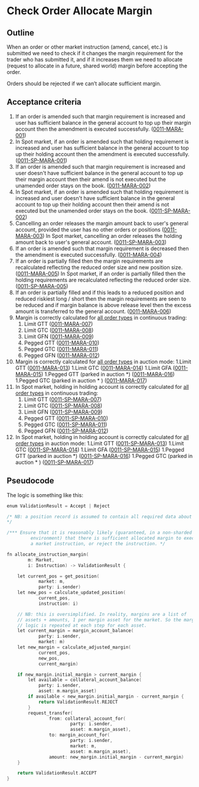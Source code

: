 # Check Order Allocate Margin

## Outline

When an order or other market instruction (amend, cancel, etc.) is submitted we need to check if it changes the margin requirement for the trader who has submitted it, and if it increases them we need to allocate (request to allocate in a future, shared world) margin before accepting the order.

Orders should be rejected if we can’t allocate sufficient margin.

## Acceptance criteria

1. If an order is amended such that margin requirement is increased and user has sufficient balance in the general account to top up their margin account then the amendment is executed successfully. (<a name="0011-MARA-001" href="#0011-MARA-001">0011-MARA-001</a>)
1. In Spot market, if an order is amended such that holding requirement is increased and user has sufficient balance in the general account to top up their holding account then the amendment is executed successfully. (<a name="0011-SP-MARA-001" href="#0011-SP-MARA-001">0011-SP-MARA-001</a>)
1. If an order is amended such that margin requirement is increased and user doesn't have sufficient balance in the general account to top up their margin account then their amend is not executed but the unamended order stays on the book. (<a name="0011-MARA-002" href="#0011-MARA-002">0011-MARA-002</a>)
1. In Spot market, if an order is amended such that holding requirement is increased and user doesn't have sufficient balance in the general account to top up their holding account then their amend is not executed but the unamended order stays on the book. (<a name="0011-SP-MARA-002" href="#0011-SP-MARA-002">0011-SP-MARA-002</a>)
1. Cancelling an order releases the margin amount back to user's general account, provided the user has no other orders or positions (<a name="0011-MARA-003" href="#0011-MARA-003">0011-MARA-003</a>)
In Spot market, cancelling an order releases the holding amount back to user's general account. (<a name="0011-SP-MARA-003" href="#0011-SP-MARA-003">0011-SP-MARA-003</a>)
1. If an order is amended such that margin requirement is decreased then the amendment is executed successfully. (<a name="0011-MARA-004" href="#0011-MARA-004">0011-MARA-004</a>)
1. If an order is partially filled then the margin requirements are recalculated reflecting the reduced order size and new position size. (<a name="0011-MARA-005" href="#0011-MARA-005">0011-MARA-005</a>)
In Spot market, if an order is partially filled then the holding requirements are recalculated reflecting the reduced order size. (<a name="0011-SP-MARA-005" href="#0011-SP-MARA-005">0011-SP-MARA-005</a>)
1. If an order is partially filled and if this leads to a reduced position and reduced riskiest long / short then the margin requirements are seen to be reduced and if margin balance is above release level then the excess amount is transferred to the general account. (<a name="0011-MARA-006" href="#0011-MARA-006">0011-MARA-006</a>)
1. Margin is correctly calculated for [all order types](./0014-ORDT-order_types.md) in continuous trading:
    1. Limit GTT (<a name="0011-MARA-007" href="#0011-MARA-007">0011-MARA-007</a>)
    1. Limit GTC (<a name="0011-MARA-008" href="#0011-MARA-008">0011-MARA-008</a>)
    1. Limit GFN (<a name="0011-MARA-009" href="#0011-MARA-009">0011-MARA-009</a>)
    1. Pegged GTT (<a name="0011-MARA-010" href="#0011-MARA-010">0011-MARA-010</a>)
    1. Pegged GTC (<a name="0011-MARA-011" href="#0011-MARA-011">0011-MARA-011</a>)
    1. Pegged GFN (<a name="0011-MARA-012" href="#0011-MARA-012">0011-MARA-012</a>)
1. Margin is correctly calculated for [all order types](./0014-ORDT-order_types.md) in auction mode:
    1.Limit GTT (<a name="0011-MARA-013" href="#0011-MARA-013">0011-MARA-013</a>)
    1.Limit GTC (<a name="0011-MARA-014" href="#0011-MARA-014">0011-MARA-014</a>)
    1.Limit GFA (<a name="0011-MARA-015" href="#0011-MARA-015">0011-MARA-015</a>)
    1.Pegged GTT (parked in auction \*) (<a name="0011-MARA-016" href="#0011-MARA-016">0011-MARA-016</a>)
    1.Pegged GTC (parked in auction \* ) (<a name="0011-MARA-017" href="#0011-MARA-017">0011-MARA-017</a>)
1. In Spot market, holding in holding account is correctly calculated for [all order types](./0014-ORDT-order_types.md) in continuous trading:
    1. Limit GTT (<a name="0011-SP-MARA-007" href="#0011-SP-MARA-007">0011-SP-MARA-007</a>)
    1. Limit GTC (<a name="0011-SP-MARA-008" href="#0011-SP-MARA-008">0011-SP-MARA-008</a>)
    1. Limit GFN (<a name="0011-SP-MARA-009" href="#0011-SP-MARA-009">0011-SP-MARA-009</a>)
    1. Pegged GTT (<a name="0011-SP-MARA-010" href="#0011-SP-MARA-010">0011-SP-MARA-010</a>)
    1. Pegged GTC (<a name="0011-SP-MARA-011" href="#0011-SP-MARA-011">0011-SP-MARA-011</a>)
    1. Pegged GFN (<a name="0011-SP-MARA-012" href="#0011-SP-MARA-012">0011-SP-MARA-012</a>)
1. In Spot market, holding in holding account is correctly calculated for [all order types](./0014-ORDT-order_types.md) in auction mode:
    1.Limit GTT (<a name="0011-SP-MARA-013" href="#0011-SP-MARA-013">0011-SP-MARA-013</a>)
    1.Limit GTC (<a name="0011-SP-MARA-014" href="#0011-SP-MARA-014">0011-SP-MARA-014</a>)
    1.Limit GFA (<a name="0011-SP-MARA-015" href="#0011-SP-MARA-015">0011-SP-MARA-015</a>)
    1.Pegged GTT (parked in auction \*) (<a name="0011-SP-MARA-016" href="#0011-SP-MARA-016">0011-SP-MARA-016</a>)
    1.Pegged GTC (parked in auction \* ) (<a name="0011-SP-MARA-017" href="#0011-SP-MARA-017">0011-SP-MARA-017</a>)

## Pseudocode

The logic is something like this:

```go
enum ValidationResult = Accept | Reject

/* NB: a position record is assumed to contain all required data about a trader's open volume and active orders to calculate margin. For example, this means containing or being able calculate the 'net worst' long and short positions given all orders.
*/

/*** Ensure that it is reasonably likely (guaranteed, in a non-sharded
		 environment) that there is sufficient allocated margin to execute
		 a market instruction, or reject the instruction. */

fn allocate_instruction_margin(
		m: Market,
		i: Instruction) -> ValidationResult {

	let current_pos = get_position(
			market: m,
			party: i.sender)
	let new_pos = calculate_updated_position(
			current_pos,
			instruction: i)

	// NB: this is oversimplified. In reality, margins are a list of
	// assets + amounts, 1 per margin asset for the market. So the margin
	// logic is repeated at each step for each asset.
	let current_margin = margin_account_balance(
			party: i.sender,
			market: m)
	let new_margin = calculate_adjusted_margin(
			current_pos,
			new_pos,
			current_margin)

	if new_margin.initial_margin > current_margin {
		let available = collateral_account_balance(
			party: i.sender,
			asset: m.margin_asset)
		if available < new_margin.initial_margin - current_margin {
			return ValidationResult.REJECT
		}
		request_transfer(
				from: collateral_account_for(
						party: i.sender,
						asset: m.margin_asset),
				to: margin_account_for(
						party: i.sender,
						market: m,
						asset: m.margin_asset),
				amount: new_margin.initial_margin - current_margin)
	}

	return ValidationResult.ACCEPT
}
```

